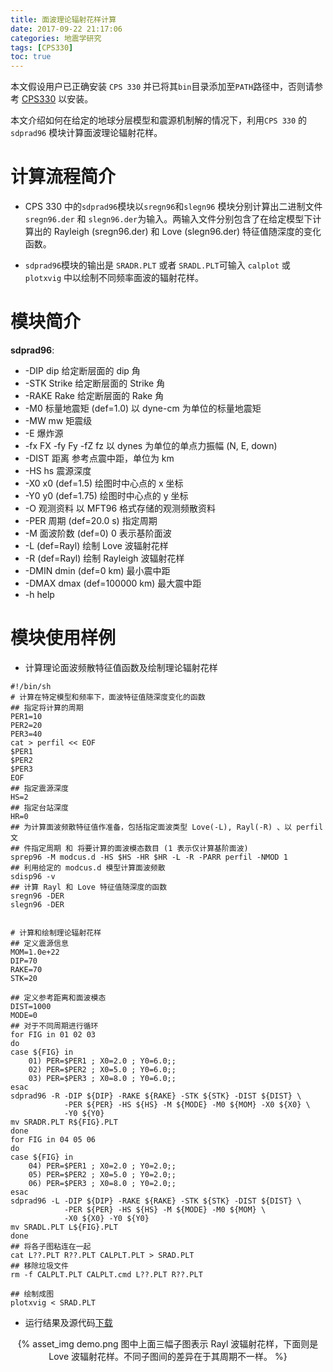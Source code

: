 ```yaml
---
title: 面波理论辐射花样计算
date: 2017-09-22 21:17:06
categories: 地震学研究
tags: [CPS330]
toc: true
---
```

本文假设用户已正确安装 `CPS 330` 并已将其`bin`目录添加至`PATH`路径中，否则请参考 [CPS330](/CPS330/) 以安装。

本文介绍如何在给定的地球分层模型和震源机制解的情况下，利用`CPS 330` 的`sdprad96` 模块计算面波理论辐射花样。

# 计算流程简介

- CPS 330 中的`sdprad96`模块以`sregn96`和`slegn96` 模块分别计算出二进制文件`sregn96.der` 和 `slegn96.der`为输入。两输入文件分别包含了在给定模型下计算出的 Rayleigh (sregn96.der) 和 Love (slegn96.der) 特征值随深度的变化函数。

- `sdprad96`模块的输出是 `SRADR.PLT` 或者 `SRADL.PLT`可输入 `calplot` 或 `plotxvig` 中以绘制不同频率面波的辐射花样。

# 模块简介
**sdprad96**:
- -DIP dip 给定断层面的 dip 角
- -STK Strike 给定断层面的 Strike 角
- -RAKE Rake 给定断层面的 Rake 角
- -M0 标量地震矩 (def=1.0) 以 dyne-cm 为单位的标量地震矩
- -MW mw 矩震级
- -E 爆炸源
- -fx FX -fy Fy -fZ fz 以 dynes 为单位的单点力振幅 (N, E, down)
- -DIST 距离 参考点震中距，单位为 km
- -HS hs 震源深度
- -X0 x0 (def=1.5) 绘图时中心点的 x 坐标
- -Y0 y0 (def=1.75) 绘图时中心点的 y 坐标
- -O 观测资料 以 MFT96 格式存储的观测频散资料
- -PER 周期 (def=20.0 s) 指定周期
- -M 面波阶数 (def=0) 0 表示基阶面波
- -L (def=Rayl) 绘制 Love 波辐射花样
- -R (def=Rayl) 绘制 Rayleigh 波辐射花样
- -DMIN dmin (def=0 km) 最小震中距
- -DMAX dmax (def=100000 km) 最大震中距
- -h help

# 模块使用样例

- 计算理论面波频散特征值函数及绘制理论辐射花样
```shell
#!/bin/sh
# 计算在特定模型和频率下，面波特征值随深度变化的函数
## 指定将计算的周期
PER1=10
PER2=20
PER3=40
cat > perfil << EOF
$PER1
$PER2
$PER3
EOF
## 指定震源深度
HS=2
## 指定台站深度
HR=0
## 为计算面波频散特征值作准备，包括指定面波类型 Love(-L), Rayl(-R) 、以 perfil 文
## 件指定周期 和 将要计算的面波模态数目 (1 表示仅计算基阶面波)
sprep96 -M modcus.d -HS $HS -HR $HR -L -R -PARR perfil -NMOD 1
## 利用给定的 modcus.d 模型计算面波频散
sdisp96 -v
## 计算 Rayl 和 Love 特征值随深度的函数
sregn96 -DER
slegn96 -DER


# 计算和绘制理论辐射花样 
## 定义震源信息
MOM=1.0e+22
DIP=70
RAKE=70
STK=20

## 定义参考距离和面波模态
DIST=1000
MODE=0
## 对于不同周期进行循环
for FIG in 01 02 03
do
case ${FIG} in
	01) PER=$PER1 ; X0=2.0 ; Y0=6.0;;
	02) PER=$PER2 ; X0=5.0 ; Y0=6.0;;
	03) PER=$PER3 ; X0=8.0 ; Y0=6.0;;
esac
sdprad96 -R -DIP ${DIP} -RAKE ${RAKE} -STK ${STK} -DIST ${DIST} \
	        -PER ${PER} -HS ${HS} -M ${MODE} -M0 ${MOM} -X0 ${X0} \
		    -Y0 ${Y0} 
mv SRADR.PLT R${FIG}.PLT
done
for FIG in 04 05 06
do
case ${FIG} in
	04) PER=$PER1 ; X0=2.0 ; Y0=2.0;;
	05) PER=$PER2 ; X0=5.0 ; Y0=2.0;;
	06) PER=$PER3 ; X0=8.0 ; Y0=2.0;;
esac
sdprad96 -L -DIP ${DIP} -RAKE ${RAKE} -STK ${STK} -DIST ${DIST} \
	        -PER ${PER} -HS ${HS} -M ${MODE} -M0 ${MOM} \
			-X0 ${X0} -Y0 ${Y0} 
mv SRADL.PLT L${FIG}.PLT
done
## 将各子图粘连在一起
cat L??.PLT R??.PLT CALPLT.PLT > SRAD.PLT
## 移除垃圾文件
rm -f CALPLT.PLT CALPLT.cmd L??.PLT R??.PLT

## 绘制成图
plotxvig < SRAD.PLT
```
- 运行结果及源代码[下载](/2017-09-22CPS330-SDPRAD96/SurfWavePattern.tar)
<center>
{% asset_img demo.png 图中上面三幅子图表示 Rayl 波辐射花样，下面则是 Love 波辐射花样。不同子图间的差异在于其周期不一样。 %}
</center>

